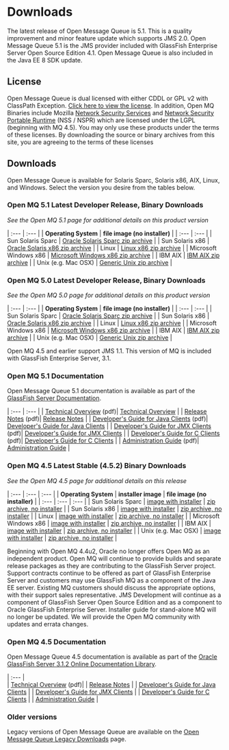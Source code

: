 # Downloads

The latest release of Open Message Queue is 5.1.
This is a quality improvement and minor feature update which supports JMS 2.0.
Open Message Queue 5.1 is the JMS provider included with GlassFish Enterprise Server Open Source Edition 4.1.
Open Message Queue is also included in the Java EE 8 SDK update.

## License

Open Message Queue is dual licensed with either CDDL or GPL v2 with ClassPath Exception. 
[Click here to view the license](LICENSE).
In addition, Open MQ Binaries include Mozilla 
[Network Security Services](http://www.mozilla.org/projects/security/pki/nss) and
[Network Security Portable Runtime](http://www.mozilla.org/projects/nspr)
(NSS / NSPR) which are licensed under the LGPL (beginning with MQ 4.5). 
You may only use these products under the terms of these licenses. 
By downloading the source or binary archives from this site, you are agreeing to the terms of these licenses

## Downloads

Open Message Queue is available for Solaris Sparc, Solaris x86, AIX, Linux, and Windows. 
Select the version you desire from the tables below.

### Open MQ 5.1 Latest Developer Release, Binary Downloads 

_See the Open MQ 5.1 page for additional details on this product version_

| :---         | :---      | 
| **Operating System**   | **file image (no installer)** |
| :---         | :---      | 
| Sun Solaris Sparc | [Oracle Solaris Sparc zip archive](http://download.java.net/mq/open-mq/5.1/latest/openmq5_1-binary-sunos.zip) | 
| Sun Solaris x86 | [Oracle Solaris x86 zip archive](http://download.java.net/mq/open-mq/5.1/latest/openmq5_1-binary-sunos_x86.zip) | 
| Linux | [Linux x86 zip archive](http://download.java.net/mq/open-mq/5.1/latest/openmq5_1-binary-linux.zip) | 
| Microsoft Windows x86 | [Microsoft Windows x86 zip archive](http://download.java.net/mq/open-mq/5.1/latest/openmq5_1-binary-windows.zip) | 
| IBM AIX | [IBM AIX zip archive](http://download.java.net/mq/open-mq/5.1/latest/openmq5_1-binary-aix.zip) | 
| Unix (e.g. Mac OSX) | [Generic Unix zip archive](http://download.java.net/mq/open-mq/5.1/latest/openmq5_1-binary-unix.zip) |

### Open MQ 5.0 Latest Developer Release, Binary Downloads

_See the Open MQ 5.0 page for additional details on this product version_ 

| :---         | :---      | 
| **Operating System**   | **file image (no installer)** |
| :---         | :---      | 
| Sun Solaris Sparc | [Oracle Solaris Sparc zip archive](http://download.java.net/mq/open-mq/5.0/latest/openmq5_0-binary-SunOS.zip) |
| Sun Solaris x86 | [Oracle Solaris x86 zip archive](http://download.java.net/mq/open-mq/5.0/latest/openmq5_0-binary-SunOS_X86.zip) |
| Linux | [Linux x86 zip archive](http://download.java.net/mq/open-mq/5.0/latest/openmq5_0-binary-Linux_X86.zip) |
| Microsoft Windows x86 | [Microsoft Windows x86 zip archive](http://download.java.net/mq/open-mq/5.0/latest/openmq5_0-binary-Windows.zip) |
| IBM AIX | [IBM AIX zip archive](http://download.java.net/mq/open-mq/5.0/latest/openmq5_0-binary-AIX.zip) |
| Unix (e.g. Mac OSX) | [Generic Unix zip archive](http://download.java.net/mq/open-mq/5.0/latest/openmq5_0-binary-Unix.zip) |

Open MQ 4.5 and earlier support JMS 1.1. This version of MQ is included with GlassFish Enterprise Server, 3.1.

### Open MQ 5.1 Documentation

Open Message Queue 5.1 documentation is available as part of the [GlassFish Server Documentation](https://javaee.github.io/glassfish/documentation).

| :---  | :--- | 
| [Technical Overview](https://javaee.github.io/glassfish/doc/4.0/mq-tech-over.pdf) (pdf)| [Technical Overview](https://javaee.github.io/glassfish/doc/4.0/mq-tech-over.pdf) |
| [Release Notes](https://javaee.github.io/glassfish/doc/4.0/mq-tech-over.pdf) (pdf)| [Release Notes](https://javaee.github.io/glassfish/doc/4.0/mq-tech-over.pdf) |
| [Developer's Guide for Java Clients](https://javaee.github.io/glassfish/doc/4.0/mq-dev-guide-java.pdf) (pdf)| [Developer's Guide for Java Clients](https://javaee.github.io/glassfish/doc/4.0/mq-dev-guide-java.pdf) |
| [Developer's Guide for JMX Clients](https://javaee.github.io/glassfish/doc/4.0/mq-dev-guide-jmx.pdf) (pdf)| [Developer's Guide for JMX Clients](https://javaee.github.io/glassfish/doc/4.0/mq-dev-guide-jmx.pdf) |
| [Developer's Guide for C Clients](https://javaee.github.io/glassfish/doc/4.0/mq-dev-guide-c.pdf) (pdf)| [Developer's Guide for C Clients](https://javaee.github.io/glassfish/doc/4.0/mq-dev-guide-c.pdf) |
| [Administration Guide](https://javaee.github.io/glassfish/doc/4.0/mq-admin-guide.pdf) (pdf)| [Administration Guide](https://javaee.github.io/glassfish/doc/4.0/mq-admin-guide.pdf)  |

### Open MQ 4.5 Latest Stable (4.5.2) Binary Downloads

_See the Open MQ 4.5 page for additional details on this release_

| :--- | :--- | :--- |
| **Operating System**   | **installer image** | **file image (no installer)** |
| :--- | :--- | :--- |
| Sun Solaris Sparc | [image with installer](http://download.java.net/mq/open-mq/4.5.2/latest/openmq4_5_2-installer-SunOS.zip) | [zip archive, no installer](http://download.java.net/mq/open-mq/4.5.2/latest/openmq4_5_2-binary-SunOS.zip) |
| Sun Solaris x86 | [image with installer](http://download.java.net/mq/open-mq/4.5.2/latest/openmq4_5_2-installer-SunOS_X86.zip) | [zip archive, no installer](http://download.java.net/mq/open-mq/4.5.2/latest/openmq4_5_2-binary-SunOS_X86.zip) |
| Linux | [image with installer](http://download.java.net/mq/open-mq/4.5.2/latest/openmq4_5_2-installer-Linux_X86.zip) | [zip archive, no installer]() |
| Microsoft Windows x86 | [image with installer](http://download.java.net/mq/open-mq/4.5.2/latest/openmq4_5_2-installer-WINNT.zip) | [zip archive, no installer](http://download.java.net/mq/open-mq/4.5.2/latest/openmq4_5_2-binary-WINNT.zip) |
| IBM AIX | [image with installer](http://download.java.net/mq/open-mq/4.5.2/latest/openmq4_5_2-installer-AIX.zip) | [zip archive, no installer](http://download.java.net/mq/open-mq/4.5.2/latest/openmq4_5_2-binary-AIX.zip) |
| Unix (e.g. Mac OSX) | [image with installer](http://download.java.net/mq/open-mq/4.5.2/latest/openmq4_5_2-installer-Unix.zip) | [zip archive, no installer](http://download.java.net/mq/open-mq/4.5.2/latest/openmq4_5_2-binary-Unix.zip) |

Beginning with Open MQ 4.4u2, Oracle no longer offers Open MQ as an independent product. 
Open MQ will continue to provide builds and separate release packages as they are contributing to the GlassFish Server project. 
Support contracts continue to be offered as part of GlassFish Enterprise Server 
and customers may use GlassFish MQ as a component of the Java EE server. 
Existing MQ customers should discuss the appropriate options, with their support sales representative. 
JMS Development will continue as a component of GlassFish Server Open Source Edition 
and as a component to Oracle GlassFish Enterprise Server. 
Installer guide for stand-alone MQ will no longer be updated. 
We will provide the Open MQ community with updates and errata changes.

### Open MQ 4.5 Documentation

Open Message Queue 4.5 documentation is available as part of the [Oracle GlassFish Server 3.1.2 Online Documentation Library](https://javaee.github.io/glassfish/documentation).

| :---         |  
| [Technical Overview](http://docs.oracle.com/cd/E26576_01/doc.312/e24949.pdf) (pdf)|
| [Release Notes](http://docs.oracle.com/cd/E26576_01/doc.312/e24949.pdf) |
| [Developer's Guide for Java Clients](http://docs.oracle.com/cd/E26576_01/doc.312/e24949.pdf) |
| [Developer's Guide for JMX Clients](http://docs.oracle.com/cd/E26576_01/doc.312/e24949.pdf) |
| [Developer's Guide for C Clients](http://docs.oracle.com/cd/E26576_01/doc.312/e24944.pdf) |
| [Administration Guide](http://docs.oracle.com/cd/E26576_01/doc.312/e24943.pdf) |

### Older versions

Legacy versions of Open Message Queue are available on the [Open Message Queue Legacy Downloads](www/downloads/legacy-downloads.html) page.
